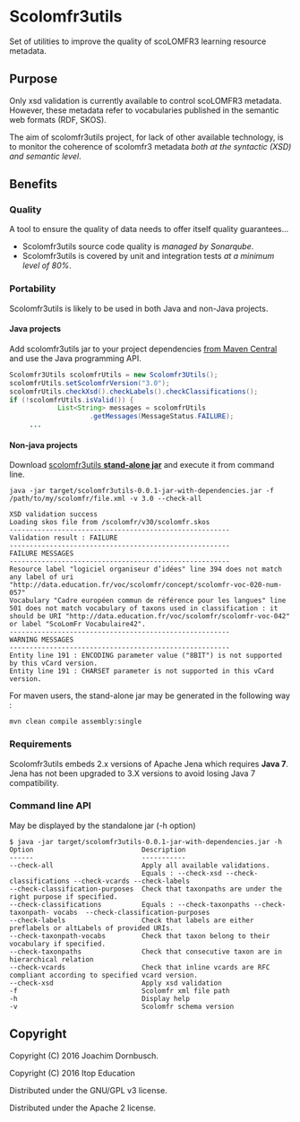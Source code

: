 # Scolomfr3utils
 Set of utilities to improve the quality of scoLOMFR3 learning resource metadata.

## Purpose

 Only xsd validation is currently available to control scoLOMFR3 metadata. However, these metadata refer to vocabularies published in the semantic web formats (RDF, SKOS).
 
 The aim of scolomfr3utils project, for lack of other available technology, is to monitor the coherence of scolomfr3 metadata *both at the syntactic (XSD) and semantic level*.
 
## Benefits

### Quality

A tool to ensure the quality of data needs to offer itself quality guarantees...
* Scolomfr3utils source code quality is *managed by Sonarqube*.
* Scolomfr3utils is covered by unit and integration tests *at a minimum level of 80%*.

### Portability
Scolomfr3utils is likely to be used in both Java and non-Java projects.

#### Java projects

Add scolomfr3utils jar to your project dependencies [from Maven Central](http://search.maven.org/#search|ga|1|g%3A%22fr.apiscol.metadata%22) and use the Java programming API.

```java
Scolomfr3Utils scolomfrUtils = new Scolomfr3Utils();
scolomfrUtils.setScolomfrVersion("3.0");
scolomfrUtils.checkXsd().checkLabels().checkClassifications();
if (!scolomfrUtils.isValid()) {
			List<String> messages = scolomfrUtils
					.getMessages(MessageStatus.FAILURE);
     ...
```

#### Non-java projects

Download [scolomfr3utils **stand-alone jar**](https://github.com/jdpro/scolomfr3utils/blob/master/etc/stand-alone-jar.zip?raw=true) and execute it from command line.

```shell
java -jar target/scolomfr3utils-0.0.1-jar-with-dependencies.jar -f /path/to/my/scolomfr/file.xml -v 3.0 --check-all
```

```shell
XSD validation success
Loading skos file from /scolomfr/v30/scolomfr.skos
-------------------------------------------------------
Validation result : FAILURE
-------------------------------------------------------
FAILURE MESSAGES
-------------------------------------------------------
Resource label "logiciel organiseur d’idées" line 394 does not match any label of uri "http://data.education.fr/voc/scolomfr/concept/scolomfr-voc-020-num-057"
Vocabulary "Cadre européen commun de référence pour les langues" line 501 does not match vocabulary of taxons used in classification : it should be URI "http://data.education.fr/voc/scolomfr/scolomfr-voc-042" or label "ScoLomFr Vocabulaire42".
-------------------------------------------------------
WARNING MESSAGES
-------------------------------------------------------
Entity line 191 : ENCODING parameter value ("8BIT") is not supported by this vCard version.
Entity line 191 : CHARSET parameter is not supported in this vCard version.
```
For maven users, the stand-alone jar may be generated in the following way :
```
mvn clean compile assembly:single
```
### Requirements

Scolomfr3utils embeds 2.x versions of Apache Jena which requires **Java 7**. Jena has not been upgraded to 3.X versions to avoid losing Java 7 compatibility.

### Command line API

May be displayed by the standalone jar (-h option)

```shell
$ java -jar target/scolomfr3utils-0.0.1-jar-with-dependencies.jar -h
Option                           Description                                   
------                           -----------                                   
--check-all                      Apply all available validations.              
                                 Equals : --check-xsd --check-classifications --check-vcards --check-labels                                
--check-classification-purposes  Check that taxonpaths are under the right purpose if specified.                                
--check-classifications          Equals : --check-taxonpaths --check-taxonpath- vocabs  --check-classification-purposes           
--check-labels                   Check that labels are either preflabels or altLabels of provided URIs.                                     
--check-taxonpath-vocabs         Check that taxon belong to their vocabulary if specified.                                  
--check-taxonpaths               Check that consecutive taxon are in hierarchical relation                       
--check-vcards                   Check that inline vcards are RFC compliant according to specified vcard version.                  
--check-xsd                      Apply xsd validation                          
-f                               Scolomfr xml file path                        
-h                               Display help                                  
-v                               Scolomfr schema version                       
```

## Copyright

Copyright (C) 2016 Joachim Dornbusch.

Copyright (C) 2016 Itop Education

Distributed under the GNU/GPL v3 license.

Distributed under the Apache 2 license.
